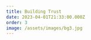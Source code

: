 ```yaml
---
title: Building Trust
date: 2023-04-01T21:33:00.000Z
order: 3
image: /assets/images/bg3.jpg
---
```

